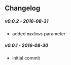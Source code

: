 ## Changelog

##### v0.0.2 - 2016-08-31

* added `maxRows` parameter

##### v0.0.1 - 2016-08-30

* initial commit